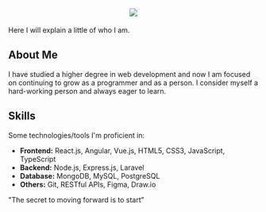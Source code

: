 <h1 align="center">
  <img src="https://readme-typing-svg.herokuapp.com/?font=Poppins&size=35&center=true&vCenter=true&width=600&height=70&duration=4000&color=40FFAC&lines=Welcome+to+my+profile;+I'm+Marc+Marqués;">
</h1>

Here I will explain a little of who I am.

## About Me
I have studied a higher degree in web development and now I am focused on continuing to grow as a programmer and as a person. I consider myself a hard-working person and always eager to learn.

## Skills
Some technologies/tools I'm proficient in:

- **Frontend:** React.js, Angular, Vue.js, HTML5, CSS3, JavaScript, TypeScript
- **Backend:** Node.js, Express.js, Laravel
- **Database:** MongoDB, MySQL, PostgreSQL
- **Others:** Git, RESTful APIs, Figma, Draw.io

"The secret to moving forward is to start"

